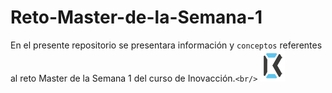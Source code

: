 # Reto-Master-de-la-Semana-1
En el presente repositorio se presentara información y `conceptos` referentes al reto Master de la Semana 1 del curso de Inovacción.`<br/>`
![](./imagenes/icono.png)

